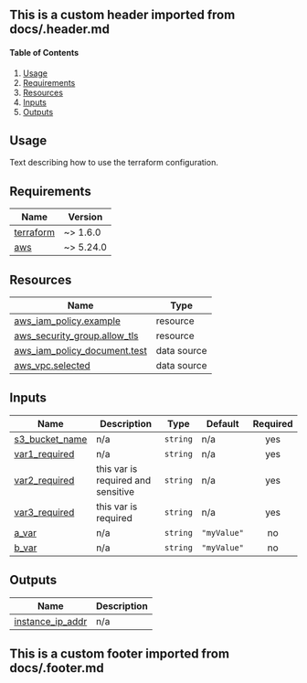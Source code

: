 <!-- BEGIN_TF_DOCS -->
## This is a custom header imported from docs/.header.md

#### Table of Contents
1. [Usage](#usage)
2. [Requirements](#requirements)
3. [Resources](#resources)
4. [Inputs](#inputs)
5. [Outputs](#outputs)

## Usage

Text describing how to use the terraform configuration.

## Requirements

| Name | Version |
|------|---------|
| <a name="requirement_terraform"></a> [terraform](#requirement\_terraform) | ~> 1.6.0 |
| <a name="requirement_aws"></a> [aws](#requirement\_aws) | ~> 5.24.0 |

## Resources

| Name | Type |
|------|------|
| [aws_iam_policy.example](https://registry.terraform.io/providers/hashicorp/aws/latest/docs/resources/iam_policy) | resource |
| [aws_security_group.allow_tls](https://registry.terraform.io/providers/hashicorp/aws/latest/docs/resources/security_group) | resource |
| [aws_iam_policy_document.test](https://registry.terraform.io/providers/hashicorp/aws/latest/docs/data-sources/iam_policy_document) | data source |
| [aws_vpc.selected](https://registry.terraform.io/providers/hashicorp/aws/latest/docs/data-sources/vpc) | data source |

## Inputs

| Name | Description | Type | Default | Required |
|------|-------------|------|---------|:--------:|
| <a name="input_s3_bucket_name"></a> [s3\_bucket\_name](#input\_s3\_bucket\_name) | n/a | `string` | n/a | yes |
| <a name="input_var1_required"></a> [var1\_required](#input\_var1\_required) | n/a | `string` | n/a | yes |
| <a name="input_var2_required"></a> [var2\_required](#input\_var2\_required) | this var is required and sensitive | `string` | n/a | yes |
| <a name="input_var3_required"></a> [var3\_required](#input\_var3\_required) | this var is required | `string` | n/a | yes |
| <a name="input_a_var"></a> [a\_var](#input\_a\_var) | n/a | `string` | `"myValue"` | no |
| <a name="input_b_var"></a> [b\_var](#input\_b\_var) | n/a | `string` | `"myValue"` | no |

## Outputs

| Name | Description |
|------|-------------|
| <a name="output_instance_ip_addr"></a> [instance\_ip\_addr](#output\_instance\_ip\_addr) | n/a |

## This is a custom footer imported from docs/.footer.md
<!-- END_TF_DOCS -->
